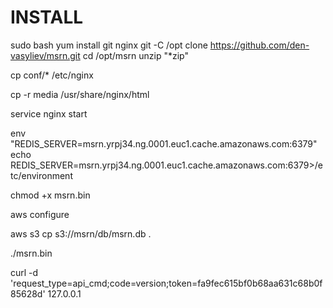 # INSTALL

sudo bash
yum install git nginx
git -C /opt clone https://github.com/den-vasyliev/msrn.git
cd /opt/msrn
unzip "*zip"

cp conf/* /etc/nginx

cp -r media /usr/share/nginx/html

service nginx start

env "REDIS_SERVER=msrn.yrpj34.ng.0001.euc1.cache.amazonaws.com:6379" echo REDIS_SERVER=msrn.yrpj34.ng.0001.euc1.cache.amazonaws.com:6379>/etc/environment

chmod +x msrn.bin

aws configure

aws s3 cp s3://msrn/db/msrn.db .

./msrn.bin

curl -d 'request_type=api_cmd;code=version;token=fa9fec615bf0b68aa631c68b0f85628d' 127.0.0.1

